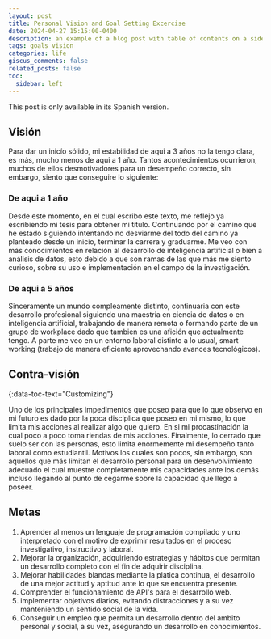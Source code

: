 ```yaml
---
layout: post
title: Personal Vision and Goal Setting Excercise
date: 2024-04-27 15:15:00-0400
description: an example of a blog post with table of contents on a sidebar
tags: goals vision
categories: life
giscus_comments: false
related_posts: false
toc:
  sidebar: left
---
```


This post is only available in its Spanish version.

## Visión

Para dar un inicío sólido, mi estabilidad de aqui a 3 años no la tengo clara, es más, mucho menos de aqui a 1 año. Tantos acontecimientos ocurrieron, muchos de ellos desmotivadores para un desempeño correcto, sin embargo, siento que conseguire lo siguiente:

### De aqui a 1 año

Desde este momento, en el cual escribo este texto, me reflejo ya escribiendo mi tesis para obtener mi titulo. Continuando por el camino que he estado siguiendo intentando no desviarme del todo del camino ya planteado desde un inicio, terminar la carrera y graduarme. Me veo con más conocimientos en relación al desarrollo de inteligencia artificial o bien a análisis de datos, esto debido a que son ramas de las que más me siento curioso, sobre su uso e implementación en el campo de la investigación.

### De aqui a 5 años

Sinceramente un mundo compleamente distinto, continuaria con este desarrollo profesional siguiendo una maestria en ciencia de datos o en inteligencia artificial, trabajando de manera remota o formando parte de un grupo de workplace dado que tambien es una afición que actualmente tengo. A parte me veo en un entorno laboral distinto a lo usual, smart working (trabajo de manera eficiente aprovechando avances tecnológicos).

## Contra-visión

{:data-toc-text="Customizing"}

Uno de los principales impedimentos que poseo para que lo que observo en mi futuro es dado por la poca disciplica que poseo en mi mismo, lo que limita mis acciones al realizar algo que quiero. En si mi procastinación la cual poco a poco toma riendas de mis acciones. Finalmente, lo cerrado que suelo ser con las personas, esto limita enormemente mi desempeño tanto laboral como estudiantil. Motivos los cuales son pocos, sin embargo, son aquellos que más limitan el desarrollo personal para un desenvolvimiento adecuado el cual muestre completamente mis capacidades ante los demás incluso llegando al punto de cegarme sobre la capacidad que llego a poseer.

## Metas

1. Aprender al menos un lenguaje de programación compilado y uno interpretado con el motivo de exprimir resultados en el proceso investigativo, instructivo y laboral.
2. Mejorar la organización, adquiriendo estrategias y hábitos que permitan un desarrollo completo con el fin de adquirir disciplina.
3. Mejorar habilidades blandas mediante la platica continua, el desarrollo de una mejor actitud y aptitud ante lo que se encuentra presente.
4. Comprender el funcionamiento de API's para el desarrollo web.
5. implementar objetivos diarios, evitando distracciones y a su vez manteniendo un sentido social de la vida.
6. Conseguir un empleo que permita un desarrollo dentro del ambito personal y social, a su vez, asegurando un desarrollo en conocimientos.